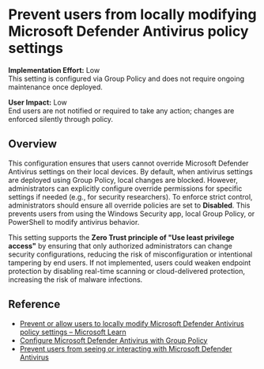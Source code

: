 # Prevent users from locally modifying Microsoft Defender Antivirus policy settings

**Implementation Effort:** Low  
This setting is configured via Group Policy and does not require ongoing maintenance once deployed.

**User Impact:** Low  
End users are not notified or required to take any action; changes are enforced silently through policy.

## Overview

This configuration ensures that users cannot override Microsoft Defender Antivirus settings on their local devices. By default, when antivirus settings are deployed using Group Policy, local changes are blocked. However, administrators can explicitly configure override permissions for specific settings if needed (e.g., for security researchers). To enforce strict control, administrators should ensure all override policies are set to **Disabled**. This prevents users from using the Windows Security app, local Group Policy, or PowerShell to modify antivirus behavior.

This setting supports the **Zero Trust principle of "Use least privilege access"** by ensuring that only authorized administrators can change security configurations, reducing the risk of misconfiguration or intentional tampering by end users. If not implemented, users could weaken endpoint protection by disabling real-time scanning or cloud-delivered protection, increasing the risk of malware infections.

## Reference

- [Prevent or allow users to locally modify Microsoft Defender Antivirus policy settings – Microsoft Learn](https://learn.microsoft.com/en-us/defender-endpoint/configure-local-policy-overrides-microsoft-defender-antivirus)  
- [Configure Microsoft Defender Antivirus with Group Policy](https://learn.microsoft.com/en-us/defender-endpoint/use-group-policy-microsoft-defender-antivirus)  
- [Prevent users from seeing or interacting with Microsoft Defender Antivirus](https://learn.microsoft.com/en-us/defender-endpoint/prevent-end-user-interaction-microsoft-defender-antivirus)
